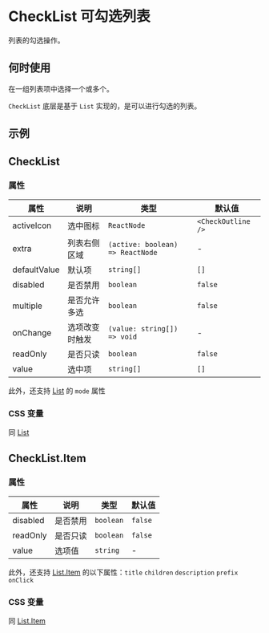 # CheckList 可勾选列表

列表的勾选操作。

## 何时使用

在一组列表项中选择一个或多个。

`CheckList` 底层是基于 `List` 实现的，是可以进行勾选的列表。

## 示例

<code src="./demos/demo1.tsx"></code>

<code src="./demos/demo2.tsx"></code>

## CheckList

### 属性

| 属性         | 说明           | 类型                             | 默认值             |
| ------------ | -------------- | -------------------------------- | ------------------ |
| activeIcon   | 选中图标       | `ReactNode`                      | `<CheckOutline />` |
| extra        | 列表右侧区域   | `(active: boolean) => ReactNode` | -                  |
| defaultValue | 默认项         | `string[]`                       | `[]`               |
| disabled     | 是否禁用       | `boolean`                        | `false`            |
| multiple     | 是否允许多选   | `boolean`                        | `false`            |
| onChange     | 选项改变时触发 | `(value: string[]) => void`      | -                  |
| readOnly     | 是否只读       | `boolean`                        | `false`            |
| value        | 选中项         | `string[]`                       | `[]`               |

此外，还支持 [List](/zh/components/list) 的 `mode` 属性

### CSS 变量

同 [List](/zh/components/list/#list-2)

## CheckList.Item

### 属性

| 属性     | 说明     | 类型      | 默认值  |
| -------- | -------- | --------- | ------- |
| disabled | 是否禁用 | `boolean` | `false` |
| readOnly | 是否只读 | `boolean` | `false` |
| value    | 选项值   | `string`  | -       |

此外，还支持 [List.Item](/zh/components/list) 的以下属性：`title` `children` `description` `prefix` `onClick`

### CSS 变量

同 [List.Item](/zh/components/list/#listitem-1)
